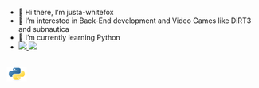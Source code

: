 - 👋 Hi there, I’m justa-whitefox
- 👀 I’m interested in Back-End development and Video Games like DiRT3 and subnautica
- 📖 I’m currently learning Python
- <div>
  <a href="https://github.com/justa-whitefox">
  <img height="165em" src="https://github-readme-stats.vercel.app/api?username=justa-whitefox&show_icons=true&theme=dark&include_all_commits=true&count_private=true"/>
  <img height="90em" src="https://github-readme-stats.vercel.app/api/top-langs/?username=justa-whitefox&layout=compact&langs_count=7&theme=dark"/>
</div>
<div style="display: inline_block"><br>
  <img align="center" alt="Rafa-Python" height="30" width="40" src="https://raw.githubusercontent.com/devicons/devicon/master/icons/python/python-original.svg">
</div>
<!---
  <img align="center" alt="Rafa-Js" height="30" width="40" src="https://raw.githubusercontent.com/devicons/devicon/master/icons/javascript/javascript-plain.svg">
  <img align="center" alt="Rafa-HTML" height="30" width="40" src="https://raw.githubusercontent.com/devicons/devicon/master/icons/html5/html5-original.svg">
  <img align="center" alt="Rafa-CSS" height="30" width="40" src="https://raw.githubusercontent.com/devicons/devicon/master/icons/css3/css3-original.svg">
--->
<!---
justa-whitefox/justa-whitefox is a ✨ special ✨ repository because its `README.md` (this file) appears on your GitHub profile.
You can click the Preview link to take a look at your changes.
--->
